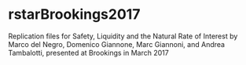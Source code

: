 # rstarBrookings2017
Replication files for Safety, Liquidity and the Natural Rate of Interest by Marco del Negro, Domenico Giannone, Marc Giannoni, and Andrea Tambalotti, presented at Brookings in March 2017

